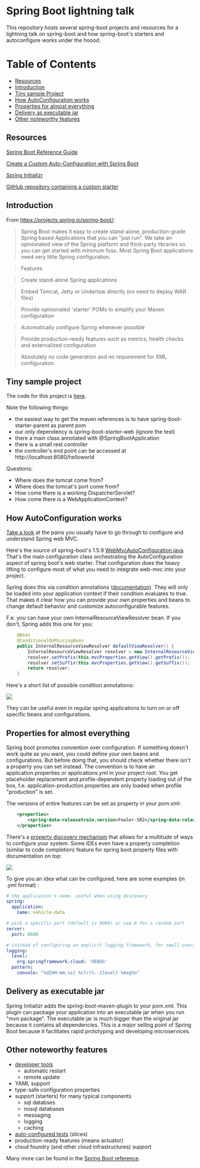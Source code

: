 # Spring Boot lightning talk

This repository hosts several spring-boot projects and resources for a lightning talk on spring-boot and how spring-boot's starters and autoconfigure works under the hoood.

# Table of Contents
* [Resources](#resources)
* [Introduction](#intro)
* [Tiny sample Project](#tiny_sample)
* [How AutoConfiguration works](#autoconfig)
* [Properties for almost everything](#properties)
* [Delivery as executable jar](#executable_jar)
* [Other noteworthy features](#noteworthy_features)

## <a name="resources"></a>Resources

[Spring Boot Reference Guide][0]

[Create a Custom Auto-Configuration with Spring Boot][1]

[Spring Initializr][2]

[GitHub repository containing a custom starter][4]

## <a name="intro"></a>Introduction

From https://projects.spring.io/spring-boot/:

> Spring Boot makes it easy to create stand-alone, production-grade Spring based Applications that you can "just run". We take an opinionated view of the Spring platform and third-party libraries so you can get started with minimum fuss. Most Spring Boot applications need very little Spring configuration.

> Features

> Create stand-alone Spring applications

> Embed Tomcat, Jetty or Undertow directly (no need to deploy WAR files)

> Provide opinionated 'starter' POMs to simplify your Maven configuration

> Automatically configure Spring whenever possible

> Provide production-ready features such as metrics, health checks and externalized configuration

> Absolutely no code generation and no requirement for XML configuration

## <a name="tiny_sample"></a>Tiny sample project

The code for this project is [here](../master/spring-boot-lightning_1).

Note the following things:
* the easiest way to get the maven references is to have spring-boot-starter-parent as parent pom
* our only dependency is spring-boot-starter-web (ignore the test)
* there a main class annotated with @SpringBootApplication
* there is a small rest controller
* the controller's end point can be accessed at http://localhost:8080/helloworld

Questions:
* Where does the tomcat come from?
* Where does the tomcat's port come from?
* How come there is a working DispatcherServlet?
* How come there is a WebApplicationContext?

## <a name="autoconfig"></a>How AutoConfiguration works

[Take a look][3] at the pains you usually have to go through to configure and understand Spring web MVC.

Here's the source of spring-boot's 1.5.9 [WebMvcAutoConfiguration.java][5]. That's the main configuration class orchestrating the AutoConfiguration aspect of spring boot's web starter. That configuration does the heavy lifting to configure most of what you need to integrate web-mvc into your project. 

Spring does this via condition annotations ([documentation][6]). They will only be loaded into your application context if their condition evaluates to true. That makes it clear how you can provide your own properties and beans to change default behavior and customize autoconfigurable features.

F.e. you can have your own InternalResourceViewResolver bean. If you don't, Spring adds this one for you:

```java
	@Bean
	@ConditionalOnMissingBean
	public InternalResourceViewResolver defaultViewResolver() {
		InternalResourceViewResolver resolver = new InternalResourceViewResolver();
		resolver.setPrefix(this.mvcProperties.getView().getPrefix());
		resolver.setSuffix(this.mvcProperties.getView().getSuffix());
		return resolver;
	}
```

Here's a short list of possible condition annotations:

![](/images/condition_annotations.png)

They can be useful even in regular spring applications to turn on or off specific beans and configurations.

##  <a name="properties"></a>Properties for almost everything

Spring boot promotes convention over configuration. If something doesn't work quite as you want, you could define your own beans and configurations. But before doing that, you should check whether there isn't a property you can set instead. The convention is to have an application.properties or applications.yml in your project root. You get placeholder replacement and profile-dependent property loading out of the box, f.e. application-production.properties are only loaded when profile "production" is set.

The versions of entire features can be set as property in your pom.xml:

```xml
	<properties>
	    <spring-data-releasetrain.version>Fowler-SR2</spring-data-releasetrain.version>
	</properties>
```

There's a [property discovery mechanism][7] that allows for a multitude of ways to configure your system. Some IDEs even have a property completion (similar to code completion) feature for spring boot property files with documentation on top:

![](/images/intellij_property_completion.png)

To give you an idea what can be configured, here are some examples (in .yml format) :

```yml
# the application's name. useful when using discovery
spring:
  application:
    name: vehicle-data

# pick a specific port (default is 8080) or use 0 for a random port
server:
  port: 8888

# instead of configuring an explicit logging framework, for small usecases you can use the generic spring boot logging configuration options
logging:
  level:
    org.springframework.cloud: 'DEBUG'
  pattern:
    console: "%d{HH:mm:ss} %clr(%.-1level) %msg%n"
```

## <a name="executable_jar"></a>Delivery as executable jar

Spring Initializr adds the spring-boot-maven-plugin to your pom.xml. This plugin can package your application into an executable jar when you run "mvn package". The executable jar is much bigger than the original jar because it contains all dependencies. This is a major selling point of Spring Boot because it facilitates rapid prototyping and developing microservices.

## <a name="noteworthy_features"></a>Other noteworthy features

* [developer tools][8]
  * automatic restart
  * remote update
* YAML support
* type-safe configuration properties
* support (starters) for many typical components
  * sql databses
  * nosql databases
  * messaging
  * logging
  * caching
* [auto-configured tests][9] (slices)
* production-ready features (means actuator)
* cloud foundry (and other cloud infrastructures) support

Many more can be found in the [Spring Boot reference][0].


[0]: https://docs.spring.io/spring-boot/docs/current/reference/htmlsingle
[1]: http://www.baeldung.com/spring-boot-custom-auto-configuration
[2]: https://start.spring.io/
[3]: https://docs.spring.io/spring/docs/3.2.x/spring-framework-reference/html/mvc.html#mvc-servlet
[4]: https://github.com/martinfoersterling/spring-boot-autoremote
[5]: https://github.com/spring-projects/spring-boot/blob/v1.5.9.RELEASE/spring-boot-autoconfigure/src/main/java/org/springframework/boot/autoconfigure/web/WebMvcAutoConfiguration.java
[6]: https://docs.spring.io/spring-boot/docs/current/reference/html/boot-features-developing-auto-configuration.html#boot-features-condition-annotations
[7]: https://docs.spring.io/spring-boot/docs/current/reference/htmlsingle/#boot-features-external-config
[8]: https://docs.spring.io/spring-boot/docs/current/reference/htmlsingle/#using-boot-devtools
[9]: https://docs.spring.io/spring-boot/docs/current/reference/htmlsingle/#boot-features-testing-spring-boot-applications-testing-autoconfigured-tests
